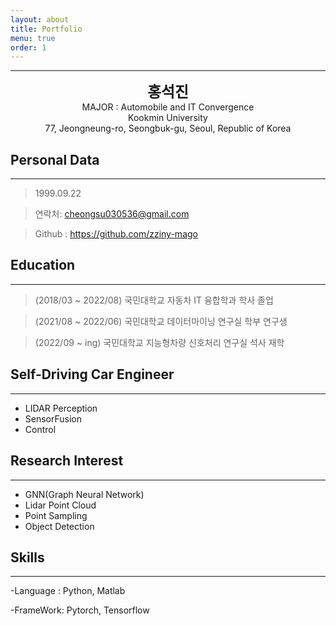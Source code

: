 ```yaml
---
layout: about
title: Portfolio
menu: true
order: 1
---
```


* * *
<center>
<span style=
"font-size:170%;
font-weight:bold">
홍석진
</span>
</center>

<center>MAJOR : Automobile and IT Convergence</center>

<center>Kookmin University</center>

<center>77, Jeongneung-ro, Seongbuk-gu, Seoul, Republic of Korea</center>

## Personal Data
---
> 1999.09.22 

> 연락처: cheongsu030536@gmail.com

> Github : <a href="https://github.com/zziny-mago">https://github.com/zziny-mago</a>


## Education
---
> (2018/03 ~ 2022/08) 국민대학교 자동차 IT 융합학과 학사 졸업 

> (2021/08 ~ 2022/06) 국민대학교 데이터마이닝 연구실 학부 연구생

> (2022/09 ~ ing)  국민대학교 지능형차량 신호처리 연구실 석사 재학


## Self-Driving Car Engineer

---
+ LIDAR Perception
+ SensorFusion
+ Control

## Research Interest

---
+ GNN(Graph Neural Network)
+ Lidar Point Cloud
+ Point Sampling
+ Object Detection

    

## Skills 
---
-Language : Python, Matlab

-FrameWork: Pytorch, Tensorflow






